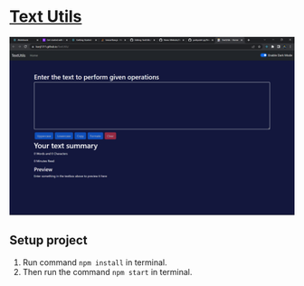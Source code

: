 # [Text Utils](https://kunj1311.github.io/TextUtils/)

![Preview](https://github.com/KUNJ1311/TextUtils/blob/main/public/Screenshot%20(127).png/?raw=true "Text Utils")

## Setup project

1. Run command `npm install` in terminal.
2. Then run the command `npm start` in terminal.
